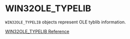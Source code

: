 # WIN32OLE_TYPELIB

`WIN32OLE_TYPELIB` objects represent OLE tyblib information.

[WIN32OLE_TYPELIB Reference](https://ruby-doc.org/stdlib-2.6/libdoc/win32ole/rdoc/WIN32OLE_TYPELIB.html)